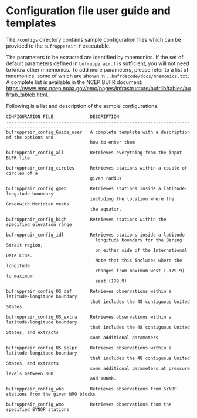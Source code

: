 # Configuration file user guide and templates

The `/configs` directory contains sample configuration files which can
be provided to the `bufrupperair.f` executable.

The parameters to be extracted are identified by mnemonics.  If the set of
default parameters defined in `bufrupperair.f` is sufficient, you will not
need to know other mnemonics.  To add more parameters, please refer
to a list of mnemonics, some of which are shown in `..bufrdecode/docs/mnemonics.txt`.  
A complete list is available in the NCEP BUFR document:
https://www.emc.ncep.noaa.gov/emc/pages/infrastructure/bufrlib/tables/bufrtab_tableb.html.

Following is a list and description of the sample configurations.
```
CONFIGURATION FILE              DESCRIPTION
-------------------------------------------------------------------------------------------
bufrupprair_config_Guide_user   A complete template with a description of the options and
                                how to enter them

bufrupprair_config_all          Retrieves everything from the input BUFR file

bufrupprair_config_circles      Retrieves stations within a couple of circles of a 
                                given radius

bufrupprair_config_gmeq         Retrieves stations inside a latitude-longitude boundary 
                                including the location where the Greenwich Meridian meets 
                                the equator.

bufrupprair_config_high         Retrieves stations within the specified elevation range

bufrupprair_config_idl          Retrieves stations inside a latitude-
                                  longitude boundary for the Bering Strait region,
                                  on either side of the International Date Line.
                                  Note that this includes where the longitude
                                  changes from maximum west (-179.9) to maximum
                                  east (179.9)

bufrupprair_config_US_def       Retrieves observations within a latitude-longitude boundary
                                that includes the 48 contiguous United States

bufrupprair_config_US_extra     Retrieves observations within a latitude-longitude boundary 
                                that includes the 48 contiguous United States, and extracts
                                some additional parameters

bufrupprair_config_US_selpr     Retrieves observations within a latitude-longitude boundary 
                                that includes the 48 contiguous United States, and extracts 
                                some additional parameters at pressure levels between 800 
                                and 100mb.
                    
bufrupprair_config_wbb          Retrieves observations from SYNOP stations from the given WMO blocks

bufrupprair_config_wmo          Retrieves observations from the specified SYNOP stations
```
